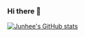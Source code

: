 ### Hi there 👋
[![Junhee's GitHub stats](https://github-readme-stats.vercel.app/api?username=jhlee910609&show_icons=true&theme=chartreuse-dark )](https://github.com/anuraghazra/github-readme-stats)
